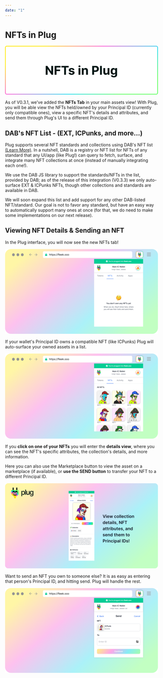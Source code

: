 ```yaml
---
date: "1"
---
```

# NFTs in Plug

![](imgs/nfts.png)

As of V0.3.1, we've added the **NFTs Tab** in your main assets view! With Plug, you will be able view the NFTs held/owned by your Principal ID (currently only compatible ones), view a specific NFT's details and attributes, and send them through Plug's UI to a different Principal ID.

## DAB's NFT List - (EXT, ICPunks, and more...)

Plug supports several NFT standards and collections using DAB's NFT list  [(Learn More)](https://dab.ooo/). In a nutshell, DAB is a registry or NFT list for NFTs of any standard that any UI/app (like Plug!) can query to fetch, surface, and integrate many NFT collections at once (instead of manually integrating each one!).

We use the DAB JS library to support the standards/NFTs in the list, provided by DAB; as of the release of this integration (V0.3.3) we only auto-surface EXT & ICPunks NFTs, though other collections and standards are available in DAB.

We will soon expand this list and add support for any other DAB-listed NFT/standard. Our goal is not to favor any standard, but have an easy way to automatically support many ones at once (for that, we do need to make some implementations on our next release).

## Viewing NFT Details & Sending an NFT
In the Plug interface, you will now see the new NFTs tab!

![](imgs/nft-empty.png)

If your wallet's Principal ID owns a compatible NFT (like ICPunks) Plug will auto-surface your owned assets in a list.

![](imgs/nft-full.png)

If you **click on one of your NFTs** you will enter the **details view**, where you can see the NFT's specific attributes, the collection's details, and more information.

Here you can also use the Marketplace button to view the asset on a marketplace (if available), or **use the SEND button** to transfer your NFT to a different Principal ID.

![](imgs/nft-details.png)

Want to send an NFT you own to someone else? It is as easy as entering that person's Principal ID, and hitting send. Plug will handle the rest.

![](imgs/nft-send.png)
